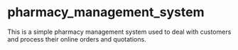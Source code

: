 # pharmacy_management_system
This is a simple pharmacy management system used to deal with customers and process their online orders and quotations.
